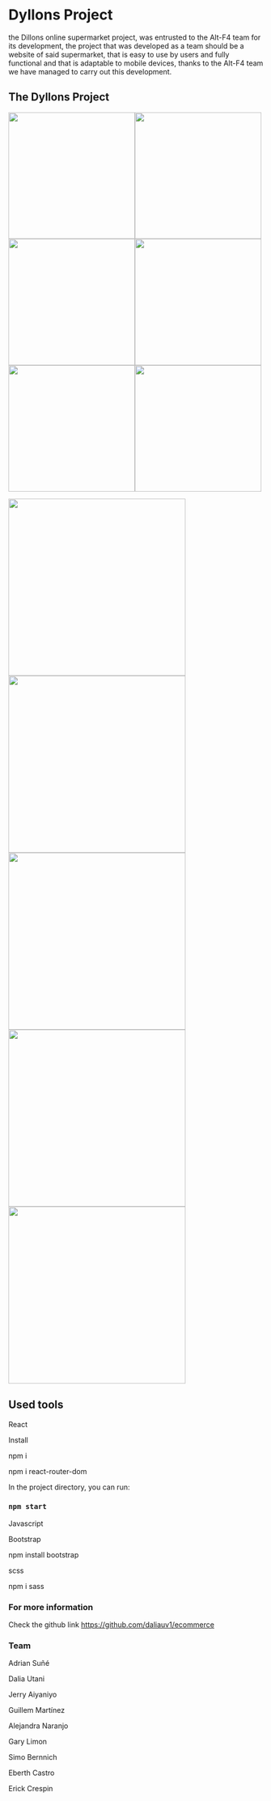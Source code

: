 # Dyllons Project

the Dillons online supermarket project, was entrusted to the Alt-F4 team for its development, the project that was developed as a team should be a website of said supermarket, that is easy to use by users and fully functional and that is adaptable to mobile devices, thanks to the Alt-F4 team we have managed to carry out this development.

## The Dyllons Project


<kbd><img src="https://github.com/daliauv1/ecommerce/blob/main/src/assets/Images/Captura%20de%20Pantalla%202022-07-28%20a%20las%2019.14.11.png" width="250"><img src="https://github.com/daliauv1/ecommerce/blob/main/src/assets/Images/Captura%20de%20Pantalla%202022-07-28%20a%20las%2019.14.24.png" width="250"></kbd><kbd><img src="https://github.com/daliauv1/ecommerce/blob/main/src/assets/Images/Captura%20de%20Pantalla%202022-07-28%20a%20las%2019.14.36.png" width="250"><img src="https://github.com/daliauv1/ecommerce/blob/main/src/assets/Images/Captura%20de%20Pantalla%202022-07-28%20a%20las%2019.14.51.png" width="250"></kbd><kbd><img src="https://github.com/daliauv1/ecommerce/blob/main/src/assets/Images/Captura%20de%20Pantalla%202022-07-28%20a%20las%2019.15.03.png" width="250"><img src="https://github.com/daliauv1/ecommerce/blob/main/src/assets/Images/Captura%20de%20Pantalla%202022-07-28%20a%20las%2020.35.27.png" width="250"></kbd>



<kbd><img src="https://github.com/daliauv1/ecommerce/blob/main/src/assets/Images/Captura%20de%20Pantalla%202022-07-28%20a%20las%2014.56.41.png" width="350"><img src="https://github.com/daliauv1/ecommerce/blob/main/src/assets/Images/Captura%20de%20Pantalla%202022-07-28%20a%20las%2014.57.02.png" width="350"></kbd><kbd><img src="https://github.com/daliauv1/ecommerce/blob/main/src/assets/Images/Captura%20de%20Pantalla%202022-07-28%20a%20las%2014.57.14.png" width="350"><img src="https://github.com/daliauv1/ecommerce/blob/main/src/assets/Images/Captura%20de%20Pantalla%202022-07-28%20a%20las%2019.13.16.png" width="350"></kbd><kbd><img src="https://github.com/daliauv1/ecommerce/blob/main/src/assets/Images/Captura%20de%20Pantalla%202022-07-28%20a%20las%2019.13.30.png" width="350"></kbd>


## Used tools
React

Install

npm i

npm i react-router-dom

In the project directory, you can run:

### `npm start`

Javascript

Bootstrap

npm install bootstrap

scss

npm i sass

### For more information 

Check the github link https://github.com/daliauv1/ecommerce

### Team

Adrian Suñé 

Dalia Utani

Jerry Aiyaniyo

Guillem Martínez

Alejandra Naranjo

Gary Limon

Simo Bernnich

Eberth Castro

Erick Crespin


